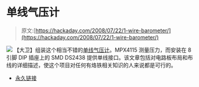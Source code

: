 # 单线气压计

> 原文:[https://hackaday.com/2008/07/22/1-wire-barometer/](https://hackaday.com/2008/07/22/1-wire-barometer/)

![](../Images/c225fa16ffdde1cf462a1d3fe939a3e2.png)
【大卫】组装这个相当不错的[单线气压计](http://davidbray.org/onewire/barometer.html)。MPX4115 测量压力，而安装在 8 引脚 DIP 插座上的 SMD DS2438 提供单线接口。该文章包括对电路板布局和布线的详细描述，使这个项目对任何有烙铁相关知识的人来说都是可行的。

*   [永久链接](http://davidbray.org/onewire/barometer.html)